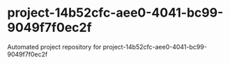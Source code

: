 # project-14b52cfc-aee0-4041-bc99-9049f7f0ec2f
Automated project repository for project-14b52cfc-aee0-4041-bc99-9049f7f0ec2f
